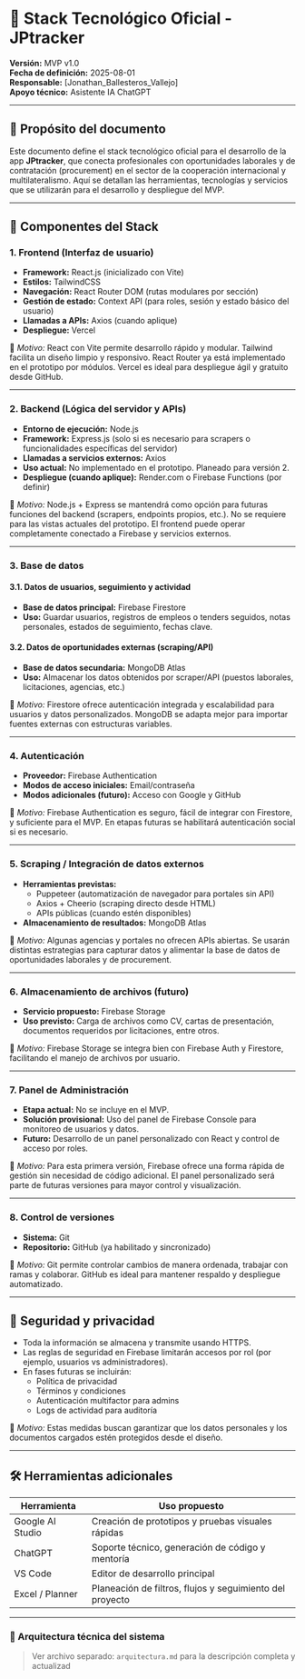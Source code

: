 # 🧱 Stack Tecnológico Oficial - JPtracker

**Versión:** MVP v1.0  
**Fecha de definición:** 2025-08-01  
**Responsable:** [Jonathan_Ballesteros_Vallejo]  
**Apoyo técnico:** Asistente IA ChatGPT

---

## 🎯 Propósito del documento

Este documento define el stack tecnológico oficial para el desarrollo de la app **JPtracker**, que conecta profesionales con oportunidades laborales y de contratación (procurement) en el sector de la cooperación internacional y multilateralismo. Aquí se detallan las herramientas, tecnologías y servicios que se utilizarán para el desarrollo y despliegue del MVP.

---

## 🧩 Componentes del Stack

### 1. Frontend (Interfaz de usuario)
- **Framework:** React.js (inicializado con Vite)
- **Estilos:** TailwindCSS
- **Navegación:** React Router DOM (rutas modulares por sección)
- **Gestión de estado:** Context API (para roles, sesión y estado básico del usuario)
- **Llamadas a APIs:** Axios (cuando aplique)
- **Despliegue:** Vercel

📌 *Motivo:* React con Vite permite desarrollo rápido y modular. Tailwind facilita un diseño limpio y responsivo. React Router ya está implementado en el prototipo por módulos. Vercel es ideal para despliegue ágil y gratuito desde GitHub.


---

### 2. Backend (Lógica del servidor y APIs)
- **Entorno de ejecución:** Node.js
- **Framework:** Express.js (solo si es necesario para scrapers o funcionalidades específicas del servidor)
- **Llamadas a servicios externos:** Axios
- **Uso actual:** No implementado en el prototipo. Planeado para versión 2.
- **Despliegue (cuando aplique):** Render.com o Firebase Functions (por definir)

📌 *Motivo:* Node.js + Express se mantendrá como opción para futuras funciones del backend (scrapers, endpoints propios, etc.). No se requiere para las vistas actuales del prototipo. El frontend puede operar completamente conectado a Firebase y servicios externos.


---

### 3. Base de datos

#### 3.1. Datos de usuarios, seguimiento y actividad
- **Base de datos principal:** Firebase Firestore
- **Uso:** Guardar usuarios, registros de empleos o tenders seguidos, notas personales, estados de seguimiento, fechas clave.

#### 3.2. Datos de oportunidades externas (scraping/API)
- **Base de datos secundaria:** MongoDB Atlas
- **Uso:** Almacenar los datos obtenidos por scraper/API (puestos laborales, licitaciones, agencias, etc.)

📌 *Motivo:* Firestore ofrece autenticación integrada y escalabilidad para usuarios y datos personalizados. MongoDB se adapta mejor para importar fuentes externas con estructuras variables.


---

### 4. Autenticación
- **Proveedor:** Firebase Authentication
- **Modos de acceso iniciales:** Email/contraseña
- **Modos adicionales (futuro):** Acceso con Google y GitHub

📌 *Motivo:* Firebase Authentication es seguro, fácil de integrar con Firestore, y suficiente para el MVP. En etapas futuras se habilitará autenticación social si es necesario.

---

### 5. Scraping / Integración de datos externos
- **Herramientas previstas:** 
  - Puppeteer (automatización de navegador para portales sin API)
  - Axios + Cheerio (scraping directo desde HTML)
  - APIs públicas (cuando estén disponibles)
- **Almacenamiento de resultados:** MongoDB Atlas

📌 *Motivo:* Algunas agencias y portales no ofrecen APIs abiertas. Se usarán distintas estrategias para capturar datos y alimentar la base de datos de oportunidades laborales y de procurement.


---

### 6. Almacenamiento de archivos (futuro)
- **Servicio propuesto:** Firebase Storage
- **Uso previsto:** Carga de archivos como CV, cartas de presentación, documentos requeridos por licitaciones, entre otros.

📌 *Motivo:* Firebase Storage se integra bien con Firebase Auth y Firestore, facilitando el manejo de archivos por usuario.

---

### 7. Panel de Administración
- **Etapa actual:** No se incluye en el MVP.
- **Solución provisional:** Uso del panel de Firebase Console para monitoreo de usuarios y datos.
- **Futuro:** Desarrollo de un panel personalizado con React y control de acceso por roles.

📌 *Motivo:* Para esta primera versión, Firebase ofrece una forma rápida de gestión sin necesidad de código adicional. El panel personalizado será parte de futuras versiones para mayor control y visualización.


---

### 8. Control de versiones
- **Sistema:** Git
- **Repositorio:** GitHub (ya habilitado y sincronizado)

📌 *Motivo:* Git permite controlar cambios de manera ordenada, trabajar con ramas y colaborar. GitHub es ideal para mantener respaldo y despliegue automatizado.

---

## 🔐 Seguridad y privacidad
- Toda la información se almacena y transmite usando HTTPS.
- Las reglas de seguridad en Firebase limitarán accesos por rol (por ejemplo, usuarios vs administradores).
- En fases futuras se incluirán:
  - Política de privacidad
  - Términos y condiciones
  - Autenticación multifactor para admins
  - Logs de actividad para auditoría

📌 *Motivo:* Estas medidas buscan garantizar que los datos personales y los documentos cargados estén protegidos desde el diseño.

---

## 🛠️ Herramientas adicionales

| Herramienta        | Uso propuesto                                      |
|--------------------|-----------------------------------------------------|
| Google AI Studio   | Creación de prototipos y pruebas visuales rápidas   |
| ChatGPT            | Soporte técnico, generación de código y mentoría    |
| VS Code            | Editor de desarrollo principal                      |
| Excel / Planner    | Planeación de filtros, flujos y seguimiento del proyecto |

---

### 🧱 Arquitectura técnica del sistema

> Ver archivo separado: `arquitectura.md` para la descripción completa y actualizad




